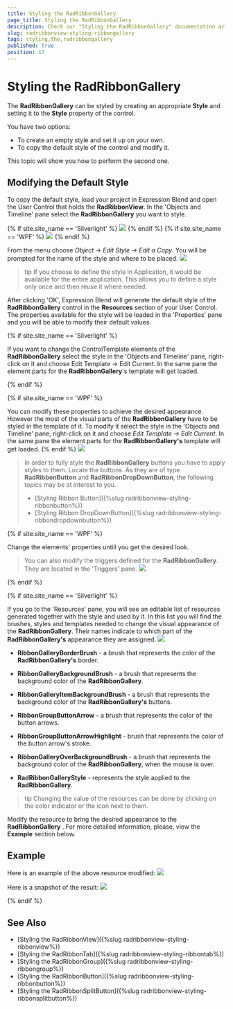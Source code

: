 ```yaml
---
title: Styling the RadRibbonGallery
page_title: Styling the RadRibbonGallery
description: Check our "Styling the RadRibbonGallery" documentation article for the RadRibbonView WPF control.
slug: radribbonview-styling-ribbongallery
tags: styling,the,radribbongallery
published: True
position: 17
---
```


# Styling the RadRibbonGallery

The __RadRibbonGallery__ can be styled by creating an appropriate __Style__ and setting it to the __Style__ property of the control.			

You have two options:

* To create an empty style and set it up on your own.
* To copy the default style of the control and modify it.

This topic will show you how to perform the second one.

## Modifying the Default Style

To copy the default style, load your project in Expression Blend and open the User Control that holds the __RadRibbonView__. In the 'Objects and Timeline' pane select the __RadRibbonGallery__ you want to style.
				

{% if site.site_name == 'Silverlight' %}
![](images/RibbonView_Styling_Gallery_Locate.png)
{% endif %}
{% if site.site_name == 'WPF' %}
![](images/RibbonView_Styling_Gallery_LocateWPF.png)
{% endif %}

From the menu choose *Object -> Edit Style -> Edit a Copy*. You will be prompted for the name of the style and where to be placed.
![](images/RibbonView_Styling_Gallery_CreateStyle.png)

>tip If you choose to define the style in Application, it would be available for the entire application. This allows you to define a style only once and then reuse it where needed.

After clicking 'OK', Expression Blend will generate the default style of the __RadRibbonGallery__ control in the __Resources__ section of your User Control. The properties available for the style will be loaded in the 'Properties' pane and you will be able to modify their default values.

{% if site.site_name == 'Silverlight' %}

If you want to change the ControlTemplate elements of the __RadRibbonGallery__ select the style in the 'Objects and Timeline' pane, right-click on it and choose Edit Template -> Edit Current. In the same pane the element parts for the __RadRibbonGallery__'s template will get loaded.

{% endif %}

{% if site.site_name == 'WPF' %}

You can modify these properties to achieve the desired appearance. However the most of the visual parts of the __RadRibbonGallery__ have to be styled in the template of it. To modify it select the style in the 'Objects and Timeline' pane, right-click on it and choose *Edit Template -> Edit Current*. In the same pane the element parts for the __RadRibbonGallery's__ template will get loaded.
{% endif %}
![](images/RibbonView_Styling_Gallery_ControlTemplate.png)

>In order to fully style the __RadRibbonGallery__ buttons you have to apply styles to them. Locate the buttons. As they are of type __RadRibbonButton__ and __RadRibbonDropDownButton__, the following topics may be at interest to you.
>	- [Styling Ribbon Button]({%slug radribbonview-styling-ribbonbutton%})
>	- [Styling Ribbon DropDownButton]({%slug radribbonview-styling-ribbondropdownbutton%})

{% if site.site_name == 'WPF' %}

Change the elements' properties untill you get the desired look.

>You can also modify the triggers defined for the __RadRibbonGallery__. They are located in the 'Triggers' pane.
>![](images/RibbonView_Styling_Gallery_Triggers.png)

{% endif %}

{% if site.site_name == 'Silverlight' %}

If you go to the 'Resources' pane, you will see an editable list of resources generated together with the style and used by it. In this list you will find the brushes, styles and templates needed to change the visual appearance of the __RadRibbonGallery__. Their names indicate to which part of the __RadRibbonGallery's__ appearance they are assigned.
![](images/RibbonView_Styling_Gallery_Resources.png)

* __RibbonGalleryBorderBrush__ - a brush that represents the color of the __RadRibbonGallery's__ border.				

* __RibbonGalleryBackgroundBrush__ - a brush that represents the background color of the __RadRibbonGallery__.					

* __RibbonGalleryItemBackgroundBrush__ - a brush that represents the background color of the __RadRibbonGallery's__ buttons.					

* __RibbonGroupButtonArrow__ - a brush that represents the color of the button arrows.					

* __RibbonGroupButtonArrowHighlight__ - brush that represents the color of the button arrow's stroke.					

* __RibbonGalleryOverBackgroundBrush__ - a brush that represents the background color of the __RadRibbonGallery__, when the mouse is over.					

* __RadRibbonGalleryStyle__ - represents the style applied to the __RadRibbonGallery__.					

>tip Changing the value of the resources can be done by clicking on the color indicator or the icon next to them.

Modify the resource to bring the desired appearance to the __RadRibbonGallery__ . For more detailed information, please, view the __Example__ section below.

## Example

Here is an example of the above resource modified:
![](images/RibbonView_Styling_Gallery_ResourcesModified.png)

Here is a snapshot of the result:
![](images/RibbonView_Styling_Gallery_Example.png)

{% endif %}

## See Also
 * [Styling the RadRibbonView]({%slug radribbonview-styling-ribbonview%})
 * [Styling the RadRibbonTab]({%slug radribbonview-styling-ribbontab%})
 * [Styling the RadRibbonGroup]({%slug radribbonview-styling-ribbongroup%})
 * [Styling the RadRibbonButton]({%slug radribbonview-styling-ribbonbutton%})
 * [Styling the RadRibbonSplitButton]({%slug radribbonview-styling-ribbonsplitbutton%})